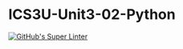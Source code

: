 # ICS3U-Unit3-02-Python

[![GitHub's Super Linter](https://github.com/Ethan-Prieur1/ICS3U-Unit3-02-Python/workflows/GitHub's%20Super%20Linter/badge.svg)](https://github.com/Ethan-Prieur1/ICS3U-Unit3-02-Python/actions)
